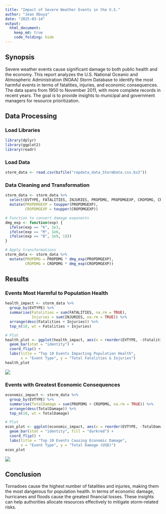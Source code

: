 ```yaml
---
title: "Impact of Severe Weather Events in the U.S."
author: "Jean Obuya"
date: "2025-03-14"
output:
  html_document:
    keep_md: true
    code_folding: hide
---
```


## Synopsis
Severe weather events cause significant damage to both public health and the economy. This report analyzes the U.S. National Oceanic and Atmospheric Administration (NOAA) Storm Database to identify the most harmful events in terms of fatalities, injuries, and economic consequences. The data spans from 1950 to November 2011, with more complete records in recent years. The goal is to provide insights to municipal and government managers for resource prioritization.

## Data Processing


### Load Libraries

``` r
library(dplyr)
library(ggplot2)
library(readr)
```

### Load Data

``` r
storm_data <- read.csv(bzfile("repdata_data_StormData.csv.bz2"))
```

### Data Cleaning and Transformation

``` r
storm_data <- storm_data %>% 
  select(EVTYPE, FATALITIES, INJURIES, PROPDMG, PROPDMGEXP, CROPDMG, CROPDMGEXP) %>%
  mutate(PROPDMGEXP = toupper(PROPDMGEXP),
         CROPDMGEXP = toupper(CROPDMGEXP))

# Function to convert damage exponents
dmg_exp <- function(exp) {
  ifelse(exp == "K", 1e3,
  ifelse(exp == "M", 1e6,
  ifelse(exp == "B", 1e9, 1)))
}

# Apply transformations
storm_data <- storm_data %>%
  mutate(PROPDMG = PROPDMG * dmg_exp(PROPDMGEXP),
         CROPDMG = CROPDMG * dmg_exp(CROPDMGEXP))
```

## Results

### Events Most Harmful to Population Health

``` r
health_impact <- storm_data %>% 
  group_by(EVTYPE) %>% 
  summarise(Fatalities = sum(FATALITIES, na.rm = TRUE),
            Injuries = sum(INJURIES, na.rm = TRUE)) %>%
  arrange(desc(Fatalities + Injuries)) %>%
  top_n(10, wt = Fatalities + Injuries)

# Plot
health_plot <- ggplot(health_impact, aes(x = reorder(EVTYPE, -(Fatalities + Injuries)), y = Fatalities + Injuries, fill = Fatalities)) +
  geom_bar(stat = "identity") +
  coord_flip() +
  labs(title = "Top 10 Events Impacting Population Health",
       x = "Event Type", y = "Total Fatalities & Injuries")
health_plot
```

![](weather_data_files/figure-html/unnamed-chunk-4-1.png)<!-- -->

### Events with Greatest Economic Consequences

``` r
economic_impact <- storm_data %>% 
  group_by(EVTYPE) %>% 
  summarise(TotalDamage = sum(PROPDMG + CROPDMG, na.rm = TRUE)) %>%
  arrange(desc(TotalDamage)) %>%
  top_n(10, wt = TotalDamage)

# Plot
econ_plot <- ggplot(economic_impact, aes(x = reorder(EVTYPE, -TotalDamage), y = TotalDamage)) +
  geom_bar(stat = "identity", fill = "darkred") +
  coord_flip() +
  labs(title = "Top 10 Events Causing Economic Damage",
       x = "Event Type", y = "Total Damage (USD)")
econ_plot
```

![](weather_data_files/figure-html/unnamed-chunk-5-1.png)<!-- -->

## Conclusion
Tornadoes cause the highest number of fatalities and injuries, making them the most dangerous for population health. In terms of economic damage, hurricanes and floods cause the greatest financial losses. These insights can help authorities allocate resources effectively to mitigate storm-related risks.
